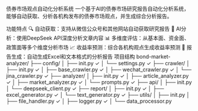 债券市场观点自动化分析系统
一个基于AI的债券市场研究报告自动化分析系统， 能够自动获取、分析各机构发布的债券市场观点，并生成综合分析报告。

功能特点
🔍 自动获取：支持从微信公众号和其他网站自动获取研究报告
🤖 AI分析：使用DeepSeek API深度分析文章内容
📊 多维度评估：从基本面、资金面、政策面等多个维度分析市场
📈 收益率预测：综合各机构观点生成收益率预测
📝 报告生成：自动生成Excel和文本格式的分析报告
项目结构
bond-market-analyzer/ ├── config/ │ ├── init.py ✓ │ └── settings.py ✓ ├── crawler/ │ ├── init.py ✓ │ ├── base_crawler.py ✓ │ ├── wechat_crawler.py ✓ │ └── jina_crawler.py ✓ ├── analyzer/ │ ├── init.py ✓ │ ├── article_analyzer.py ✓ │ ├── market_analyzer.py ✓ │ └── prompts.py ✓ ├── api/ │ ├── init.py │ └── deepseek_client.py ✓ ├── report/ │ ├── init.py ✓ │ ├── excel_generator.py ✓ │ └── text_generator.py ✓ ├── utils/ │ ├── init.py │ ├── file_handler.py ✓ │ ├── logger.py ✓ │ └── data_processor.py

